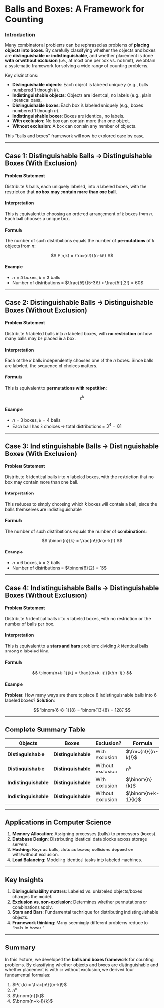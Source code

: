 # Balls and Boxes: A Framework for Counting

### Introduction

Many combinatorial problems can be rephrased as problems of **placing objects into boxes**. By carefully classifying whether the objects and boxes are **distinguishable or indistinguishable**, and whether placement is done **with or without exclusion** (i.e., at most one per box vs. no limit), we obtain a systematic framework for solving a wide range of counting problems.

Key distinctions:

* **Distinguishable objects**: Each object is labeled uniquely (e.g., balls numbered 1 through $k$).
* **Indistinguishable objects**: Objects are identical, no labels (e.g., plain identical balls).
* **Distinguishable boxes**: Each box is labeled uniquely (e.g., boxes numbered 1 through $n$).
* **Indistinguishable boxes**: Boxes are identical, no labels.
* **With exclusion**: No box can contain more than one object.
* **Without exclusion**: A box can contain any number of objects.

This “balls and boxes” framework will now be explored case by case.

---

## Case 1: Distinguishable Balls → Distinguishable Boxes (With Exclusion)

#### Problem Statement

Distribute $k$ balls, each uniquely labeled, into $n$ labeled boxes, with the restriction that **no box may contain more than one ball**.

#### Interpretation

This is equivalent to choosing an ordered arrangement of $k$ boxes from $n$. Each ball chooses a unique box.

#### Formula

The number of such distributions equals the number of **permutations** of $k$ objects from $n$:

$$
P(n,k) = \frac{n!}{(n-k)!}
$$

#### Example

* $n = 5$ boxes, $k = 3$ balls
* Number of distributions = $\frac{5!}{(5-3)!} = \frac{5!}{2!} = 60$

---

## Case 2: Distinguishable Balls → Distinguishable Boxes (Without Exclusion)

#### Problem Statement

Distribute $k$ labeled balls into $n$ labeled boxes, with **no restriction** on how many balls may be placed in a box.

#### Interpretation

Each of the $k$ balls independently chooses one of the $n$ boxes. Since balls are labeled, the sequence of choices matters.

#### Formula

This is equivalent to **permutations with repetition**:

$$
n^k
$$

#### Example

* $n = 3$ boxes, $k = 4$ balls
* Each ball has 3 choices → total distributions = $3^4 = 81$

---

## Case 3: Indistinguishable Balls → Distinguishable Boxes (With Exclusion)

#### Problem Statement

Distribute $k$ identical balls into $n$ labeled boxes, with the restriction that no box may contain more than one ball.

#### Interpretation

This reduces to simply choosing which $k$ boxes will contain a ball, since the balls themselves are indistinguishable.

#### Formula

The number of such distributions equals the number of **combinations**:

$$
\binom{n}{k} = \frac{n!}{k!(n-k)!}
$$

#### Example

* $n = 6$ boxes, $k = 2$ balls
* Number of distributions = $\binom{6}{2} = 15$

---

## Case 4: Indistinguishable Balls → Distinguishable Boxes (Without Exclusion)

#### Problem Statement

Distribute $k$ identical balls into $n$ labeled boxes, with no restriction on the number of balls per box.

#### Interpretation

This is equivalent to a **stars and bars** problem: dividing $k$ identical balls among $n$ labeled bins.

#### Formula

$$
\binom{n+k-1}{k} = \frac{(n+k-1)!}{k!(n-1)!}
$$

#### Example

**Problem**: How many ways are there to place 8 indistinguishable balls into 6 labeled boxes?
**Solution**:

$$
\binom{6+8-1}{8} = \binom{13}{8} = 1287
$$

---

## Complete Summary Table

| Objects               | Boxes               | Exclusion?        | Formula             |
| --------------------- | ------------------- | ----------------- | ------------------- |
| **Distinguishable**   | **Distinguishable** | With exclusion    | $\frac{n!}{(n-k)!}$ |
| **Distinguishable**   | **Distinguishable** | Without exclusion | $n^k$               |
| **Indistinguishable** | **Distinguishable** | With exclusion    | $\binom{n}{k}$      |
| **Indistinguishable** | **Distinguishable** | Without exclusion | $\binom{n+k-1}{k}$  |

---

## Applications in Computer Science

1. **Memory Allocation**: Assigning processes (balls) to processors (boxes).
2. **Database Design**: Distributing identical data blocks across storage servers.
3. **Hashing**: Keys as balls, slots as boxes; collisions depend on with/without exclusion.
4. **Load Balancing**: Modeling identical tasks into labeled machines.

---

## Key Insights

1. **Distinguishability matters**: Labeled vs. unlabeled objects/boxes changes the model.
2. **Exclusion vs. non-exclusion**: Determines whether permutations or combinations apply.
3. **Stars and Bars**: Fundamental technique for distributing indistinguishable objects.
4. **Framework thinking**: Many seemingly different problems reduce to “balls in boxes.”

---

## Summary

In this lecture, we developed the **balls and boxes framework** for counting problems. By classifying whether objects and boxes are distinguishable and whether placement is with or without exclusion, we derived four fundamental formulas:

1. $P(n,k) = \frac{n!}{(n-k)!}$
2. $n^k$
3. $\binom{n}{k}$
4. $\binom{n+k-1}{k}$
